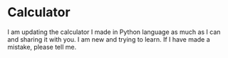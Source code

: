 # Calculator
I am updating the calculator I made in Python language as much as I can and sharing it with you. I am new and trying to learn. If I have made a mistake, please tell me.
